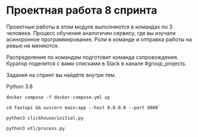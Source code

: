 # Проектная работа 8 спринта

Проектные работы в этом модуле выполняются в командах по 3 человека. Процесс обучения аналогичен сервису, где вы изучали асинхронное программирование. Роли в команде и отправка работы на ревью не меняются.

Распределение по командам подготовит команда сопровождения. Куратор поделится с вами списками в Slack в канале #group_projects.

Задания на спринт вы найдёте внутри тем.

Python 3.8

```shell
docker compose -f docker-compose.yml up
```

```shell
cd fastapi && uvicorn main:app --host 0.0.0.0 --port 8000`
```


```shell
python3 clickhouse/initial.py
```

```shell
python3 etl/process.py
```
